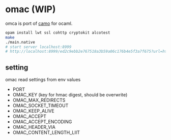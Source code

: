 # omac (WIP)

omca is port of [camo](https://github.com/atmos/camo) for ocaml.

```sh
opam install lwt ssl cohttp cryptokit alcotest
make
./main.native
# start server localhost:8999
# http://localhost:8999/ed2c9ebb2e767518a3b59a06c176b4e5f3a7f675?url=http%3A%2F%2Fwww.vim.org%2Fimages%2Fvim_header.gif
```

## setting

omac read settings from env values

* PORT
* OMAC\_KEY (key for hmac digest, should be overwrite)
* OMAC\_MAX\_REDIRECTS
* OMAC\_SOCKET\_TIMEOUT
* OMAC\_KEEP\_ALIVE
* OMAC\_ACCEPT
* OMAC\_ACCEPT\_ENCODING
* OMAC\_HEADER\_VIA
* OMAC\_CONTENT\_LENGTH\_LIIT
